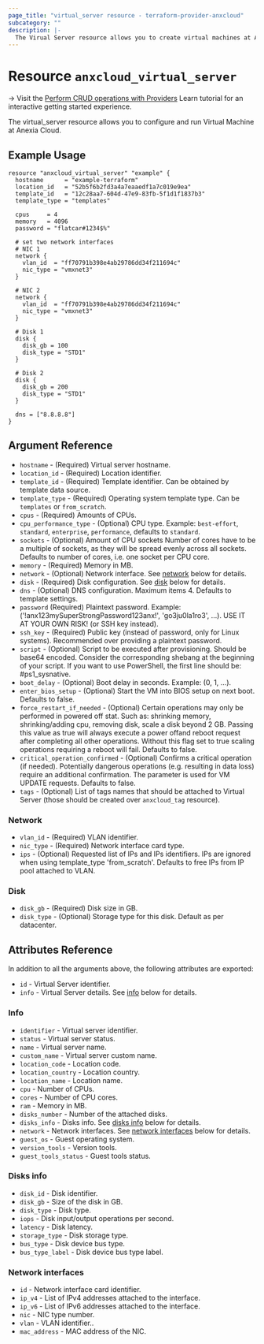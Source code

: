 ```yaml
---
page_title: "virtual_server resource - terraform-provider-anxcloud"
subcategory: ""
description: |-
  The Virual Server resource allows you to create virtual machines at Anexia Cloud.
---
```


# Resource `anxcloud_virtual_server`

-> Visit the [Perform CRUD operations with Providers](https://learn.hashicorp.com/tutorials/terraform/provider-use?in=terraform/providers&utm_source=WEBSITE&utm_medium=WEB_IO&utm_offer=ARTICLE_PAGE&utm_content=DOCS) Learn tutorial for an interactive getting started experience.

The virtual_server resource allows you to configure and run Virtual Machine at Anexia Cloud.

## Example Usage

```hcl
resource "anxcloud_virtual_server" "example" {
  hostname      = "example-terraform"
  location_id   = "52b5f6b2fd3a4a7eaaedf1a7c019e9ea"
  template_id   = "12c28aa7-604d-47e9-83fb-5f1d1f1837b3"
  template_type = "templates"

  cpus     = 4
  memory   = 4096
  password = "flatcar#1234$%"

  # set two network interfaces
  # NIC 1
  network {
    vlan_id  = "ff70791b398e4ab29786dd34f211694c"
    nic_type = "vmxnet3"
  }

  # NIC 2
  network {
    vlan_id  = "ff70791b398e4ab29786dd34f211694c"
    nic_type = "vmxnet3"
  }

  # Disk 1
  disk {
    disk_gb = 100
    disk_type = "STD1"
  }

  # Disk 2
  disk {
    disk_gb = 200
    disk_type = "STD1"
  }

  dns = ["8.8.8.8"]
}
```

## Argument Reference

- `hostname` - (Required) Virtual server hostname.
- `location_id` - (Required) Location identifier.
- `template_id` - (Required) Template identifier. Can be obtained by template data source.
- `template_type` - (Required) Operating system template type. Can be `templates` or `from_scratch`.
- `cpus` - (Required) Amounts of CPUs. 
- `cpu_performance_type` - (Optional) CPU type. Example: `best-effort`, `standard`, `enterprise`, `performance`, defaults to `standard`.
- `sockets` - (Optional) Amount of CPU sockets Number of cores have to be a multiple of sockets, as they will be spread evenly across all sockets. Defaults to number of cores, i.e. one socket per CPU core.
- `memory` - (Required) Memory in MB.
- `network` - (Optional) Network interface. See [network](#network) below for details. 
- `disk` - (Required) Disk configuration. See [disk](#disk) below for details.
- `dns` - (Optional) DNS configuration. Maximum items 4. Defaults to template settings.
- `password` (Required) Plaintext password. Example: ('!anx123mySuperStrongPassword123anx!', 'go3ju0la1ro3', …). USE IT AT YOUR OWN RISK! (or SSH key instead).
- `ssh_key` - (Required) Public key (instead of password, only for Linux systems). Recommended over providing a plaintext password.
- `script` - (Optional) Script to be executed after provisioning. Should be base64 encoded. Consider the corresponding shebang at the beginning of your script. If you want to use PowerShell, the first line should be: #ps1_sysnative.
- `boot_delay` - (Optional) Boot delay in seconds. Example: (0, 1, …).
- `enter_bios_setup` - (Optional) Start the VM into BIOS setup on next boot. Defaults to false.
- `force_restart_if_needed` - (Optional) Certain operations may only be performed in powered off stat. Such as: shrinking memory, shrinking/adding cpu, removing disk, scale a disk beyond 2 GB. Passing this value as true will always execute a power offand reboot request after completing all other operations. Without this flag set to true scaling operations requiring a reboot will fail. Defaults to false.
- `critical_operation_confirmed` - (Optional) Confirms a critical operation (if needed). Potentially dangerous operations (e.g. resulting in data loss) require an additional confirmation. The parameter is used for VM UPDATE requests. Defaults to false.
- `tags` - (Optional) List of tags names that should be attached to Virtual Server (those should be created over `anxcloud_tag` resource).

### Network

- `vlan_id` - (Required) VLAN identifier.
- `nic_type` - (Required) Network interface card type.
- `ips` - (Optional) Requested list of IPs and IPs identifiers. IPs are ignored when using template_type 'from_scratch'. Defaults to free IPs from IP pool attached to VLAN.

### Disk

- `disk_gb` - (Required) Disk size in GB.
- `disk_type` - (Optional) Storage type for this disk. Default as per datacenter.

## Attributes Reference

In addition to all the arguments above, the following attributes are exported:

- `id` - Virtual Server identifier.
- `info` - Virtual Server details. See [info](#info) below for details.

### Info

- `identifier` - Virtual server identifier.
- `status` - Virtual server status.
- `name` - Virtual server name.
- `custom_name` - Virtual server custom name.
- `location_code` - Location code.
- `location_country` - Location country.
- `location_name` - Location name.
- `cpu` - Number of CPUs.
- `cores` - Number of CPU cores.
- `ram` - Memory in MB.
- `disks_number` - Number of the attached disks.
- `disks_info` - Disks info. See [disks info](#disks-info) below for details. 
- `network` - Network interfaces. See [network interfaces](#network-interfaces) below for details.
- `guest_os` - Guest operating system.
- `version_tools` - Version tools.
- `guest_tools_status` - Guest tools status.

### Disks info

- `disk_id` - Disk identifier.
- `disk_gb` - Size of the disk in GB.
- `disk_type` - Disk type.
- `iops` - Disk input/output operations per second.
- `latency` - Disk latency.
- `storage_type` - Disk storage type.
- `bus_type` - Disk device bus type.
- `bus_type_label` - Disk device bus type label.

### Network interfaces

- `id` - Network interface card identifier.
- `ip_v4` - List of IPv4 addresses attached to the interface.
- `ip_v6` - List of IPv6 addresses attached to the interface.
- `nic` - NIC type number.
- `vlan` - VLAN identifier..
- `mac_address` - MAC address of the NIC.
